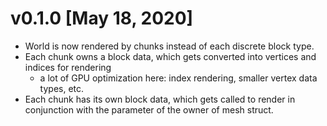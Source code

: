 # v0.1.0 [May 18, 2020]
* World is now rendered by chunks instead of each discrete block type.
* Each chunk owns a block data, which gets converted into vertices and indices for rendering
    * a lot of GPU optimization here: index rendering, smaller vertex data types, etc.
* Each chunk has its own block data, which gets called to render in conjunction with the parameter of the owner of mesh struct.
